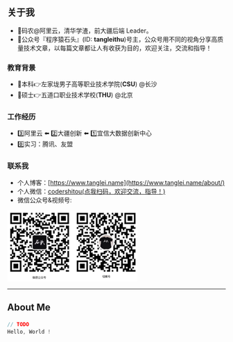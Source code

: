 ## 关于我

- 👷码农@阿里云，清华学渣，前大疆后端 Leader。
- 🤔公众号『程序猿石头』(ID: **tangleithu**)号主，公众号用不同的视角分享高质量技术文章，以每篇文章都让人有收获为目的，欢迎关注，交流和指导！

### 教育背景

- 📔本科👉左家垅男子高等职业技术学院(**CSU**) @长沙 
- 📔硕士👉五道口职业技术学校(**THU**) @北京

### 工作经历

- 3️⃣阿里云 ⬅️ 2️⃣大疆创新 ⬅️ 1️⃣宜信大数据创新中心
- 0️⃣实习：腾讯、友盟

### 联系我

- 个人博客：[https://www.tanglei.name](https://www.tanglei.name/about/)
- 个人微信：<a href="https://imgkr.cn-bj.ufileos.com/eee8baf5-f39c-4c5b-a968-88b0367342db.png">codershitou(点我扫码，欢迎交流，指导！)</a>
- 微信公众号&视频号: 
<img width="300" src="./tangleithu-wechat-video-qrcodes.png"/>

-----

## About Me

```java
// TODO
Hello, World !
```
